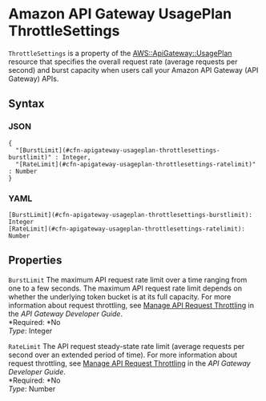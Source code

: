 # Amazon API Gateway UsagePlan ThrottleSettings<a name="aws-properties-apigateway-usageplan-throttlesettings"></a>

`ThrottleSettings` is a property of the [AWS::ApiGateway::UsagePlan](aws-resource-apigateway-usageplan.md) resource that specifies the overall request rate \(average requests per second\) and burst capacity when users call your Amazon API Gateway \(API Gateway\) APIs\.

## Syntax<a name="aws-properties-apigateway-usageplan-throttlesettings-syntax"></a>

### JSON<a name="aws-properties-apigateway-usageplan-throttlesettings-syntax.json"></a>

```
{
  "[BurstLimit](#cfn-apigateway-usageplan-throttlesettings-burstlimit)" : Integer,
  "[RateLimit](#cfn-apigateway-usageplan-throttlesettings-ratelimit)" : Number
}
```

### YAML<a name="aws-properties-apigateway-usageplan-throttlesettings-syntax.yaml"></a>

```
[BurstLimit](#cfn-apigateway-usageplan-throttlesettings-burstlimit): Integer
[RateLimit](#cfn-apigateway-usageplan-throttlesettings-ratelimit): Number
```

## Properties<a name="aws-properties-apigateway-usageplan-throttlesettings-properties"></a>

`BurstLimit`  <a name="cfn-apigateway-usageplan-throttlesettings-burstlimit"></a>
The maximum API request rate limit over a time ranging from one to a few seconds\. The maximum API request rate limit depends on whether the underlying token bucket is at its full capacity\. For more information about request throttling, see [Manage API Request Throttling](http://docs.aws.amazon.com/apigateway/latest/developerguide/api-gateway-request-throttling.html) in the *API Gateway Developer Guide*\.  
*Required: *No  
*Type*: Integer

`RateLimit`  <a name="cfn-apigateway-usageplan-throttlesettings-ratelimit"></a>
The API request steady\-state rate limit \(average requests per second over an extended period of time\)\. For more information about request throttling, see [Manage API Request Throttling](http://docs.aws.amazon.com/apigateway/latest/developerguide/api-gateway-request-throttling.html) in the *API Gateway Developer Guide*\.  
*Required: *No  
*Type*: Number